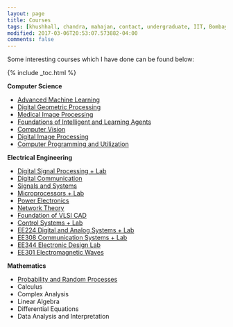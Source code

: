 ```yaml
---
layout: page
title: Courses
tags: [khushhall, chandra, mahajan, contact, undergraduate, IIT, Bombay, Microsoft Research]
modified: 2017-03-06T20:53:07.573882-04:00
comments: false
---
```


Some interesting courses which I have done can be found below:

{% include _toc.html %}

**Computer Science** 

* [Advanced Machine Learning](https://www.cse.iitb.ac.in/~sunita/cs726/)
* [Digital Geometric Processing](https://www.cse.iitb.ac.in/~cs749/spr2017/)
* [Medical Image Processing](https://www.cse.iitb.ac.in/~suyash/cs736/)
* [Foundations of Intelligent and Learning Agents](https://www.cse.iitb.ac.in/~shivaram/teaching/cs747-a2016/index.html)
* [Computer Vision](https://www.cse.iitb.ac.in/~ajitvr/CS763_Spring2016/)
* [Digital Image Processing](https://www.cse.iitb.ac.in/~ajitvr/CS663_Fall2015/)
* [Computer Programming and Utilization](http://www.cse.iitb.ac.in/page134?course=CS+101)

**Electrical Engineering**  

* [Digital Signal Processing + Lab](http://www.ee.iitb.ac.in/web/academics/courses#EE325)
* [Digital Communication](http://www.ee.iitb.ac.in/web/academics/courses#EE338)
* [Signals and Systems](http://www.ee.iitb.ac.in/web/academics/courses#EE210)
* [Microprocessors + Lab](http://www.ee.iitb.ac.in/web/academics/courses#EE309)
* [Power Electronics](http://www.ee.iitb.ac.in/web/academics/courses#EE222)
* [Network Theory](http://www.ee.iitb.ac.in/web/academics/courses#EE225)
* [Foundation of VLSI CAD]()
* [Control Systems + Lab]()
* [EE224 Digital and Analog Systems + Lab]()
* [EE308 Communication Systems + Lab]()
* [EE344 Electronic Design Lab]()
* [EE301 Electromagnetic Waves]()

**Mathematics**

* [Probability and Random Processes](http://www.ee.iitb.ac.in/web/academics/courses#EE325")
* Calculus
* Complex Analysis
* Linear Algebra
* Differential Equations
* Data Analysis and Interpretation

<!-- [[TOP](/research/courses/)] [[BACK](/research/)] -->

